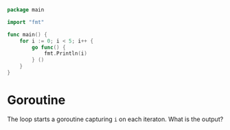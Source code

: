 ```go
package main

import "fmt"

func main() {
	for i := 0; i < 5; i++ {
		go func() {
			fmt.Println(i)
		} ()
	}
}

```
# Goroutine
The loop starts a goroutine capturing `i` on each iteraton. What is the output?